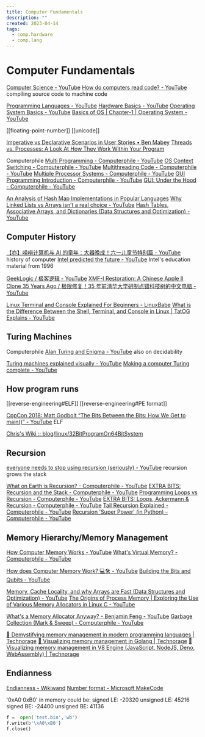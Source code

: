 ```yaml
---
title: Computer Fundamentals
description: ""
created: 2023-04-14
tags:
  - comp.hardware
  - comp.lang
---
```


# Computer Fundamentals

[Computer Science - YouTube](https://www.youtube.com/playlist?list=PL8dPuuaLjXtNlUrzyH5r6jN9ulIgZBpdo)
[How do computers read code? - YouTube](https://www.youtube.com/watch?v=QXjU9qTsYCc) compiling source code to machine code

[Programming Languages - YouTube](https://www.youtube.com/playlist?list=PL7141DE955793D3F0)
[Hardware Basics - YouTube](https://www.youtube.com/watch?v=9-KUm9YpPm0)
[Operating System Basics - YouTube](https://www.youtube.com/watch?v=9GDX-IyZ_C8)
[Basics of OS | Chapter-1 | Operating System - YouTube](https://www.youtube.com/playlist?list=PLBlnK6fEyqRhDsKg2oXhVuN5z_1ysjJyg)

[[floating-point-number]]
[[unicode]]

[Imperative vs Declarative Scenarios in User Stories • Ben Mabey](http://benmabey.com/2008/05/19/imperative-vs-declarative-scenarios-in-user-stories.html)
[Threads vs. Processes: A Look At How They Work Within Your Program](https://www.backblaze.com/blog/whats-the-diff-programs-processes-and-threads/)

Computerphile
[Multi Programming - Computerphile - YouTube](https://www.youtube.com/watch?v=MB0yDMQj1lU)
[OS Context Switching - Computerphile - YouTube](https://www.youtube.com/watch?v=DKmBRl8j3Ak)
[Multithreading Code - Computerphile - YouTube](https://www.youtube.com/watch?v=7ENFeb-J75k)
[Multiple Processor Systems - Computerphile - YouTube](https://www.youtube.com/watch?v=3RvkfuXUv1c)
[GUI Programming Introduction - Computerphile - YouTube](https://www.youtube.com/watch?v=odjdWym0t4I)
[GUI: Under the Hood - Computerphile - YouTube](https://www.youtube.com/watch?v=ptcHHXp1PEU)

[An Analysis of Hash Map Implementations in Popular Languages](https://rcoh.me/posts/hash-map-analysis/)
[Why Linked Lists vs Arrays isn’t a real choice - YouTube](https://www.youtube.com/watch?v=34ky600VTN0)
[Hash Tables, Associative Arrays, and Dictionaries (Data Structures and Optimization) - YouTube](https://www.youtube.com/watch?v=S5NY1fqisSY)

## Computer History

[【亦】唠唠计算机与 AI 的童年：大器晚成！六一儿童节特别篇 - YouTube](https://www.youtube.com/watch?v=-kGy0_8n68Y) history of computer
[Intel predicted the future - YouTube](https://www.youtube.com/watch?v=5-eFLcCDNo8) Intel's education material from 1996

[GeekLogic / 极客逻辑 - YouTube](https://www.youtube.com/@geeklogic)
[XMF-I Restoration: A Chinese Apple II Clone 35 Years Ago / 极限修复！35 年前清华大学研制点错科技树的中文电脑 - YouTube](https://www.youtube.com/watch?v=EGc8j9_w4FQ)

[Linux Terminal and Console Explained For Beginners - LinuxBabe](https://www.linuxbabe.com/command-line/linux-terminal)
[What is the Difference Between the Shell, Terminal, and Console in Linux | TatOG Explains - YouTube](https://www.youtube.com/watch?v=Z6_ja-c2pLc)

## Turing Machines

Computerphile
[Alan Turing and Enigma - YouTube](https://www.youtube.com/playlist?list=PLzH6n4zXuckodsatCTEuxaygCHizMS0_I) also on decidability

[Turing machines explained visually - YouTube](https://www.youtube.com/watch?v=-ZS_zFg4w5k)
[Making a computer Turing complete - YouTube](https://www.youtube.com/watch?v=AqNDk_UJW4k)

## How program runs

[[reverse-engineering#ELF]]
[[reverse-engineering#PE format]]

[CppCon 2018: Matt Godbolt “The Bits Between the Bits: How We Get to main()” - YouTube](https://www.youtube.com/watch?v=dOfucXtyEsU) ELF

[Chris's Wiki :: blog/linux/32BitProgramOn64BitSystem](https://utcc.utoronto.ca/~cks/space/blog/linux/32BitProgramOn64BitSystem)

## Recursion

[everyone needs to stop using recursion (seriously) - YouTube](https://www.youtube.com/watch?v=mMEmNX6aW_k) recursion grows the stack

[What on Earth is Recursion? - Computerphile - YouTube](https://www.youtube.com/watch?v=Mv9NEXX1VHc)
[EXTRA BITS: Recursion and the Stack - Computerphile - YouTube](https://www.youtube.com/watch?v=0pncNKHj-Sc&t=0s)
[Programming Loops vs Recursion - Computerphile - YouTube](https://www.youtube.com/watch?v=HXNhEYqFo0o)
[EXTRA BITS: Loops, Ackermann & Recursion - Computerphile - YouTube](https://www.youtube.com/watch?v=DVG5G1V8Zx0)
[Tail Recursion Explained - Computerphile - YouTube](https://www.youtube.com/watch?v=_JtPhF8MshA)
[Recursion 'Super Power' (in Python) - Computerphile - YouTube](https://www.youtube.com/watch?v=8lhxIOAfDss)

## Memory Hierarchy/Memory Management

[How Computer Memory Works - YouTube](https://www.youtube.com/playlist?list=PLzH6n4zXuckoxFPyhsMOYMGqyZOeN2SDJ)
[What's Virtual Memory? - Computerphile - YouTube](https://www.youtube.com/watch?v=5lFnKYCZT5o)

[How does Computer Memory Work? 💻🛠 - YouTube](https://www.youtube.com/watch?v=7J7X7aZvMXQ)
[Building the Bits and Qubits - YouTube](https://www.youtube.com/watch?v=F8U1d2Hqark)

[Memory, Cache Locality, and why Arrays are Fast (Data Structures and Optimization) - YouTube](https://www.youtube.com/watch?v=247cXLkYt2M)
[The Origins of Process Memory | Exploring the Use of Various Memory Allocators in Linux C - YouTube](https://www.youtube.com/watch?v=c7xf5dvUb_Q)

[What's a Memory Allocator Anyway? - Benjamin Feng - YouTube](https://www.youtube.com/watch?v=vHWiDx_l4V0)
[Garbage Collection (Mark & Sweep) - Computerphile - YouTube](https://www.youtube.com/watch?v=c32zXYAK7CI)

[🚀 Demystifying memory management in modern programming languages | Technorage](https://deepu.tech/memory-management-in-programming/)
[🚀 Visualizing memory management in Golang | Technorage](https://deepu.tech/memory-management-in-golang/)
[🚀 Visualizing memory management in V8 Engine (JavaScript, NodeJS, Deno, WebAssembly) | Technorage](https://deepu.tech/memory-management-in-v8/)

## Endianness

[Endianness - Wikiwand](https://www.wikiwand.com/en/Endianness)
[Number format - Microsoft MakeCode](https://makecode.microbit.org/types/buffer/number-format)

'0xA0 0xB0' in memory could be:
signed LE: -20320
unsigned LE: 45216
signed BE: -24400
unsigned BE: 41136

```python
f =  open('test.bin','wb')
f.write(b'\xA0\xB0')
f.close()
```
